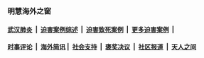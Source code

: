 
### 明慧海外之窗

####  [武汉肺炎](indexes/365.md?t=07061800) &nbsp;|&nbsp;  [迫害案例综述](indexes/328.md?t=07061800) &nbsp;|&nbsp; [迫害致死案例](indexes/277.md?t=07061800)  &nbsp;|&nbsp; [更多迫害案例](indexes/81.md?t=07061800)  &nbsp;|&nbsp; 
####  [时事评论](indexes/19.md?t=07061800) &nbsp;|&nbsp; [海外简讯](indexes/245.md?t=07061800)&nbsp;|&nbsp;  [社会支持](indexes/140.md?t=07061800) &nbsp;|&nbsp; [褒奖决议](indexes/282.md?t=07061800) &nbsp;|&nbsp; [社区报道](indexes/91.md?t=07061800)  &nbsp;|&nbsp; [天人之间](indexes/78.md?t=07061800) 

